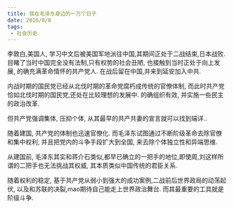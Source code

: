 ```yaml
---
title: 我在毛泽东身边的一万个日子 
date: 2016/8/8
tags:
 - 社会历史 
---
```


李敦白,美国人, 学习中文后被美国军地派往中国,其期间正处于二战结束,日本战败.
目睹了当时中国完全没有法制,只有权势的社会丑陋, 也接触到当时正处于向上发展, 的确充满革命情怀的共产党人.  在战后留在中国,并来到延安加入中共.

内战时期的国民党已经从北伐时期的革命党腐朽成传统的官僚体制, 而此时共产党恰如北伐时期的国民党,还处在比较理想的发展中. 的确组织有效, 并实施一些民主的政治改革. 

但共产党强调集体, 压抑个体, 从其最早的共产共妻的宣言就可以找到端详..

随着建国, 共产党的体制也迅速官僚化. 而毛泽东试图通过不断阶级革命去除官僚和集中权利, 并且把党内的斗争手段扩大到全国, 来去除个体独立性和异端思维.

从建国前, 毛泽东其实和蒋介石类似,都早已确立的一把手的地位,即使周,刘这样所谓的二把手也无法挑战其权威, 其本质类似中国传统的君臣关系.

随着权利的稳定, 基于共产党从弱小到强大的成功案例,二战前后世界政局的动荡起伏, 以及和苏联的决裂,mao期待自己能走上世界政治舞台. 而其最重要的工具就是阶级斗争.